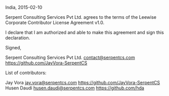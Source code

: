 India, 2015-02-10

Serpent Consulting Services Pvt Ltd. agrees to the terms of the Leewise Corporate Contributor License Agreement v1.0.

I declare that I am authorized and able to make this agreement and sign this declaration.

Signed,

Serpent Consulting Services Pvt Ltd. contact@serpentcs.com https://github.com/JayVora-SerpentCS

List of contributors:

Jay Vora jay.vora@serpentcs.com https://github.com/JayVora-SerpentCS
Husen Daudi husen.daudi@serpentcs.com https://github.com/hda
